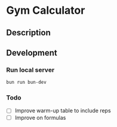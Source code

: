 # Gym Calculator

## Description

## Development

### Run local server

```bash
bun run bun-dev
```

### Todo

- [ ] Improve warm-up table to include reps
- [ ] Improve on formulas